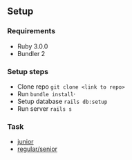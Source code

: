 ## Setup

### Requirements

* Ruby 3.0.0
* Bundler 2

### Setup steps

* Clone repo `git clone <link to repo>`
* Run `bundle install`·
* Setup database `rails db:setup`
* Run server `rails s`

### Task
* [junior](task_junior.md)
* [regular/senior](task_regular_senior.md)

